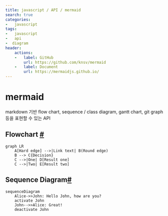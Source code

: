 ```yaml
---
title: javascript / API / mermaid
search: true  
categories:
-   javascript
tags:
-   javascript
-   api
-  diagram
header:  
    actions:
    -   label: GitHub
        url: https://github.com/knsv/mermaid
    -   label: Document
        url: https://mermaidjs.github.io/
---
```


# mermaid
markdown 기반 flow chart, sequence / class diagram, gantt chart, git graph 등을 표현할 수 있는 API


## Flowchart [#](https://mermaidjs.github.io/flowchart.html)

```mermaid
graph LR
    A[Hard edge] -->|Link text| B(Round edge)
    B --> C{Decision}
    C -->|One| D[Result one]
    C -->|Two| E[Result two]
```

## Sequence Diagram[#](https://mermaidjs.github.io/sequenceDiagram.html)

```mermaid
sequenceDiagram
    Alice->>John: Hello John, how are you?
    activate John
    John-->>Alice: Great!
    deactivate John
```

<script>

var config = {
    startOnLoad:true,
    theme: 'forest',
    flowchart:{
        useMaxWidth:false,
        htmlLabels:true
    }
};
mermaid.initialize({ startOnLoad:true });
window.mermaid.init(undefined, document.querySelectorAll('.language-mermaid'));
</script>
<!--stackedit_data:
eyJoaXN0b3J5IjpbLTgzMzgwNTc1NSwtMTg5ODYwMTMyMywtMT
QwNzE3MTkwMiw3ODM4MDc5NzgsLTg2NTk0Mzc4MF19
-->